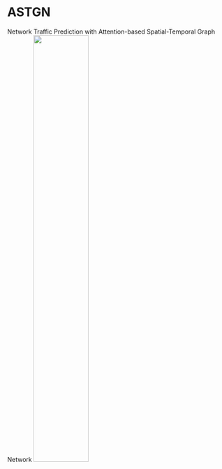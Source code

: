 # ASTGN
Network Traffic Prediction with Attention-based Spatial-Temporal Graph Network
<img src="[https://static.jyshare.com/images/runoob-logo.png](https://github.com/pengyufei2024/ASTGN/blob/main/figure/ASTGN.png)" width="50%">


